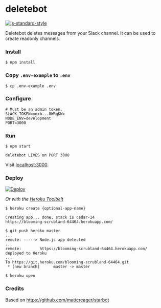 # deletebot
[![js-standard-style](https://cdn.rawgit.com/feross/standard/master/badge.svg)](https://github.com/feross/standard)

Deletebot deletes messages from your Slack channel. It can be used to create readonly channels.

### Install

```shell
$ npm install
```

### Copy `.env-example` to `.env`

```shell
$ cp .env-example .env
```

### Configure

```shell
# Must be an admin token.
SLACK_TOKEN=xoxb...8WRqKWx
NODE_ENV=development
PORT=3000
```
### Run

```shell
$ npm start

deletebot LIVES on PORT 3000
```

Visit [localhost:3000](http://localhost:3000).

### Deploy

[![Deploy](https://www.herokucdn.com/deploy/button.svg)](https://heroku.com/deploy)

_Or with the [Heroku Toolbelt](https://toolbelt.heroku.com)_

```shell
$ heroku create {optional-app-name}

Creating app... done, stack is cedar-14
https://blooming-scrubland-64464.herokuapp.com/

$ git push heroku master
...
remote: -----> Node.js app detected
...
remote:        https://blooming-scrubland-64464.herokuapp.com/ deployed to Heroku
...
To https://git.heroku.com/blooming-scrubland-64464.git
 * [new branch]      master -> master

$ heroku open
```
### Credits

Based on https://github.com/mattcreager/starbot
